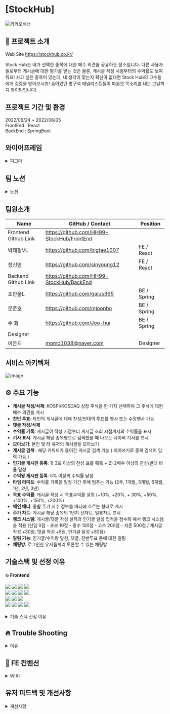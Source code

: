 # [StockHub] 
![카카오배너](https://user-images.githubusercontent.com/97582834/182103465-5b03ff2a-89b1-41de-b333-a0f40b70f83f.jpg)


## 📆 프로젝트 소개
Web Site https://stockhub.co.kr/

Stock Hub는 내가 선택한 종목에 대한 매수 의견을 공유하는 장소입니다.
다른 사용자들로부터 게시글에 대한 평가를 받는 것은 물론, 게시글 작성 시점부터의 수익률도 보여줘요!
사고 싶은 종목이 있는데, 내 생각이 맞는지 확신이 없다면 Stock Hub의 고수들에게 검증을 받아보시죠!
숨어있던 방구석 애널리스트들이 마음껏 목소리를 내는 그날까지 화이팅입니다!



## 프로젝트 기간 및 환경 
2022/06/24 ~ 2022/08/05 <br/>
FrontEnd : React<br/>
BackEnd : SpringBoot<br/>


## 와이어프레임
<details markdown="1">
<summary>피그마 </summary>
https://www.figma.com/file/xg1wpWqkAv4cK4DIYlfHjV/%ED%95%AD%ED%95%B499_StockHub?node-id=0%3A1
</details>

## 팀 노션
<details markdown="1">
<summary>노션 </summary>
https://swift-pelican-d17.notion.site/StockHub-3192bde33d57493da00ff60d3f3645a3
</details>


## 팀원소개
| Name                 | GitHub / Contact                          | Position    |
| -------------------- | --------------------------------------    | ----------- |
| Frontend Github Link | https://github.com/HH99-StockHub/FrontEnd 
| 박태형VL             |  https://github.com/bigtae1007             | FE / React  |
| 정신영               | https://github.com/sinyoung12              | FE / React  |
| Backend Github Link  | https://github.com/HH99-StockHub/BackEnd  |
| 조한울L              | https://github.com/gaius365                | BE / Spring |
| 문준호               | https://github.com/mjoonho                 | BE / Spring |
| 주 희                | https://github.com/Joo-hui                 | BE / Spring |
| Designer             |                                            |            |
| 이은지               |           momo1038@naver.com               | Designer   |


## 서비스 아키텍처
![image](https://user-images.githubusercontent.com/105052690/182089297-8820db66-92b1-4f2b-91cc-269ef61f8e9d.png)

## ⚙ 주요 기능
- **게시글 작성/삭제**: KOSPI/KOSDAQ 상장 주식을 한 가지 선택하여 그 주식에 대한 매수 의견을 게시
- **찬반 투표**: 타인의 게시글에 대해 찬성/반대의 투표를 행사 또는 수정행사 가능
- **댓글 작성/삭제**
- **수익률 기록**: 게시글이 작성 시점부터 게시글 조회 시점까지의 수익률을 표시
- **기사 표시**: 게시글 해당 종목명으로 검색했을 때 나오는 네이버 기사를 표시
- **모아보기**: 본인 및 타 유저의 게시글을 모아보기
- **게시글 검색** : 해당 키워드가 들어간 게시글 검색 기능 ( 띄어쓰기로 중복 검색어 입력 가능 )
- **인기글 게시판 등록**: 1) 3표 이상의 찬성 표를 획득 + 2) 2배수 이상의 찬성/반대 비율 달성
- **수익왕 게시판 등록**: 5% 이상의 수익률 달성
- **타임 리미트**: 수익률 기록을 일정 기간 후에 멈추는 기능 (2주, 1개월, 3개월, 6개월, 1년, 2년, 3년)
- **목표 수익률**: 게시글 작성 시 목표수익률 설정 (+10%, +20%, + 30%, +50%, +100%, +150%, +200%)
- **메인 배너**: 종합 주가 지수 정보를 배너에 흐르는 형태로 게시
- **주가 차트**: 게시글 해당 종목의 1년치 선차트, 일봉차트 표시
- **랭크 시스템**: 게시글/댓글 작성 실적과 인기글 달성 업적을 점수화 해서 랭크 시스템을 적용 (신입 0점 - 초보 10점 - 중수 100점 - 고수 200점 - 지존 500점 / 게시글 작성 +30점, 댓글 작성 +5점, 인기글 달성 +50점)
- **알림 기능**: 인기글/수익왕 달성, 댓글, 찬반투표 등에 대한 알림
- **채팅방**: 로그인한 유저들끼리 토론할 수 있는 채팅방

## 기술스택 및 선정 이유

#### :boom: Frontend
<div>
<img src="https://img.shields.io/badge/axios-1877F2?style=flat&logo=ssockjs&logoColor=white">
<img src="https://img.shields.io/badge/sockjs-1877F2?style=flat&logo=ssockjs&logoColor=white">
<img src="https://img.shields.io/badge/stomp-1877F2?style=flat&logo=stomp&logoColor=white">
<img src="https://img.shields.io/badge/ApexChart-1877F2?style=flat&logo=ApexChart&logoColor=white"><br/>
<img src="https://img.shields.io/badge/html5-E34F26?style=for-the-badge&logo=html5&logoColor=white">
<img src="https://img.shields.io/badge/css-1572B6?style=for-the-badge&logo=css3&logoColor=white">
<img src="https://img.shields.io/badge/javascript-F7DF1E?style=for-the-badge&logo=javascript&logoColor=black"> 
<img src="https://img.shields.io/badge/react-61DAFB?style=for-the-badge&logo=react&logoColor=black"> <br> 
<img src="https://img.shields.io/badge/styled components-DB7093?style=for-the-badge&logo=styledcomponents&logoColor=pink">
  <img src="https://img.shields.io/badge/react query-61DAFB?style=for-the-badge&logo=reactquery&logoColor=FF4154">
  <img src="https://img.shields.io/badge/recoil-F7A81B?style=for-the-badge&logo=route53&logoColor=white"><br>
  <img src="https://img.shields.io/badge/amazon s3-569A31?style=for-the-badge&logo=amazons3&logoColor=green">
<img src="https://img.shields.io/badge/github actions-2088FF?style=for-the-badge&logo=github actions&logoColor=white">
  <img src="https://img.shields.io/badge/cloudfront-04ACE6?style=for-the-badge&logo=cloudfront&logoColor=white">
<img src="https://img.shields.io/badge/route 53-F7A81B?style=for-the-badge&logo=route53&logoColor=white">
  <div/>

  <br/>
  
<details markdown="1">
<summary>기술 스텍 선정 이유</summary>
  
* CloudFront
  * 가장 기본적인 이유는 https 환경으로 배포하기 위함입니다.
  * 국내 주가만 보여주는 만큼 프로젝트에 타겟은 국내 성인입니다. 따라서 CloudFront CDN 서비스가 꼭 필요한 프로젝트는 아니라 생각했습니다. 
그럼에도 CDN 서비스에 메리트가 있다는 점과 amplify , vercel 다양한 후보들 중 연결만 하면 자동으로 배포되는 환경과 다르게 github action을 이용해서 배포를 할 수 있다는 점에서 하나 더 학습해보고 싶다는 욕심으로 CloudFront를 선택하게 됐습니다.
  
* React-Query
  
  * 항해 전반적인 과정에서 사용했던 redux-thunk를 사용하지 않고, 새로운 기술 스택을 늘려보고 싶다는 욕심과 우하한테크세미나에서 React Query 영상을 보고 호기심을 갖게 됐습니다. 
  * 초반 기획 당시 실시간 주가 데이터 등 **실시간**을 목표로 하고 있었기 때문에, store에 저장하는 것이 아닌, 유연한 refetch를 사용할 수 있는 query가 적절하다고 생각했습니다. 
  
* Recoil
  
  * MVP 개발 당시에는 익숙한 Redux를 사용했습니다. 확실한 상태관리와 데이터 플로우를 그릴 수 있다는 장점이 있으면서, 보일러플레이트가 많다는 단점을 느꼈습니다. 
  * 프로젝트를 진행하면서 react-query를 이용하다보니 데이터 플로우의 장점이 사라졌고, 상태관리에 필요성 또한 적어졌습니다. 그래서 다른 라이브러리를 도입하기로 결심했습니다.
  * redux보다 가볍고 이 프로젝트에서 사용할 수 있는 라이브러리를 리서치하여 Context API, mobX, recoil 3개의 후보군을 발견했고, 코드 볼륨을 줄여보자는 1차적인 목표와, 프로젝트 기간을 고려했을 때 빠르게 습득하고 사용할 수 있어야 한다는 2차 목표에 부합하는 후보군 중 리액트 훅과 유사한 인터페이스를 보이며, Docs를 봤을 때 잘 정리된 것 같은 매력적인 느낌을 받아 recoil을 선택하게 됐습니다.
  
* styled componenent 
  * 디자이너도 포트폴리오를 위해 참여했는데, 개발 수준이 낮아 디자이너의 포트폴리오 질을 낮추면 안된다고 생각했습니다. 따라서 디자이너가 원하는 디자인과 효과를 가장 잘 표현하기 위해서는 익숙한 라이브러리를 사용하는 것이 적절하다고 생각했기에, 과정에서 가장 많이 사용하고 가장 익숙한 styled-compoenents를 선택했습니다. 
  
* ApexChart
  * 차트를 구현함에 있어서, CSS를 이용 또는 SVG를 학습해 직접 구현하는 방법을 고민했습니다. CSS만 이용하여 간단하게 막대와 금액표만을 작성했을 때 생각보다 많은 시간을 소요했고, hover시 주가 정보 보임 등 흔히 보이는 차트에 기능을 구현하기 위해서는 더 많은 시간이 필요했습니다. 그리고 다른 라이브러리에 기본 형태보다 이쁘지 못하다는 점도 문제가 됐습니다. 
  * 프로젝트의 완성도를 높이기 위해 라이브러리를 선택하게됐고, candle 차트와 line 차트를 둘다 제공하고, 커스텀이 가능한 라이브러리를 선택 기준으로 잡고 서치 과정에서 docs가 잘 되어있으며 많은 옵션으로 커스텀하기 편리한 ApexChart를 선택하게 됐습니다. 
  
* sockJS, stomp
  * 처음 시도해보는 기능적 도전이었기에, 관련된 소스가 많은 라이브러리를 선택하려고 했습니다. spring과 알림이나 채팅과 같은 텍스트 소켓 연결은 stomp를 많이 사용하며, 지원하지 않는 브라우저에 경우 SockJS로 연결하여 사용한다는 내용을 봤고, 대부분의 예제 등이 stomp와 sockjs로 구현한 것을 확인하여 선택했습니다. 
  
* axios
  * 후보는 ajax, axios, fetch 3가지가 있었습니다. ajax는 Jquery를 사용할 때 정말 편하게 사용했지만, 순수 Ajax만을 사용할 때는 직관적이지 못하고 익숙하지 않아 제외했습니다. 
  * axios, fetch 둘 중에서 장 단점을 비교해 봤습니다. fetch는 브라우저에 내장되어 있기 때문에 따로 설치가 필요없고 axios에 비해 가볍다는 장점이 있엇고 axios는 자동으로 JSON데이터 형식으로 변환이 되며, 기본적으로 사용하기 더 편하고 기능이 많다는 장점이 있었습니다. 둘을 비교했을 때 react는 axios가 더 좋을 것 같다는 얘기도 많았고, 속도 차이에서 유의미한 크기에 차이가 있지 않은 결과를 보고, 익숙하고 사용하기 편한 axios를 선택했습니다.
  
  
</details>
  
  
## 🔥  Trouble Shooting
<details markdown="1">
<summary>이슈 </summary>
https://github.com/HH99-StockHub/FrontEnd/issues/1 게시글 작성에서 작성 포인트를 삭제하면 그 하위 작성 포인트 가 초기화 되는 이슈<br/>
https://github.com/HH99-StockHub/FrontEnd/issues/6 주식 종목 선택 시 드롭다운 항목을 키보드 방향키로 선택 할 수 있도록 <br/>
https://github.com/HH99-StockHub/FrontEnd/issues/11 KaKao 로그인 시 로그인 요청을 2번 하는 이슈<br/>
https://github.com/HH99-StockHub/FrontEnd/issues/37 특정 submit 이벤트 시 useQuery 실행하기<br/>
https://github.com/HH99-StockHub/FrontEnd/issues/49 상세페이지에서 게시글 삭제버튼이 자신이 쓴 글이면 true로 바꿔 화면에 보이게하고<br/>
다른 사람의 글이면 false로 바꿔 게시글 삭제 버튼이 화면에 안보이게 하기<br/>
https://github.com/HH99-StockHub/FrontEnd/issues/122 도메인 주소와 S3 주소에 버전이 다른 이슈
</details>

## 👀  FE 컨벤션
<details markdown="1">
<summary>WIKI</summary>
https://github.com/HH99-StockHub/FrontEnd/wiki/FE-:-Git-Flow Git-Flow<br/>
https://github.com/HH99-StockHub/FrontEnd/wiki/FE-:-%EC%BD%94%EB%93%9C-%EC%BB%A8%EB%B2%A4%EC%85%98 FE 코드 컨벤션<br/>
https://github.com/HH99-StockHub/FrontEnd/wiki/FE-%ED%9A%8C%EC%9D%98%EB%A1%9D FE 회의록<br/>

</details>


## 유저 피드백 및 개선사항 

<details markdown="1">
  
<summary>개선사항</summary>
  
* 초기 배포 후에 게시글이 없을 경우 너무 횡해 보인다는 피드백이 있어, 텍스트로 이룬 카드를 넣어 여백을 채웠습니다. 
  ![gq](https://user-images.githubusercontent.com/97582834/183237173-5f376de9-0188-481b-951f-91807e25a6f2.JPG)

* 차트에서 날짜 구분이 힘들다는 피드백이 있어, 전년도 날짜에는 연도를 추가했습니다.
  ![h122](https://user-images.githubusercontent.com/97582834/183237198-22f97da9-c3be-4bf6-ad78-45104699c0d1.JPG)

* 게시글을 검색했을 때 내용이 없으면 안내 문구 하나만 나오고 화면이 빈화면이라 불편하다는 피드백이 있어, 추가 안내 페이지를 만들었습니다. 
  ![1234](https://user-images.githubusercontent.com/97582834/183237230-f07d3bfe-5098-4f14-933a-90f39fceef02.JPG)

* 게시글 삭제 시 실수로 눌렀는데 어떤 확인조치 없이 삭제되는 경우가 있어, 한번 더 확인하는 절차를 추가했습니다. 
  ![5123](https://user-images.githubusercontent.com/97582834/183237243-f130431c-a804-4b9e-ba0a-14df4985a3c6.JPG)


</details>
